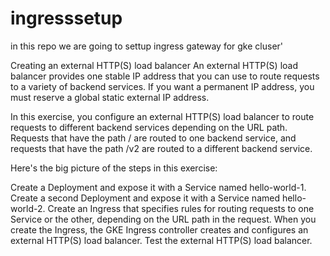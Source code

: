 # ingresssetup


in this repo we are going to settup ingress gateway for gke cluser'

Creating an external HTTP(S) load balancer
An external HTTP(S) load balancer provides one stable IP address that you can use to route requests to a variety of backend services. If you want a permanent IP address, you must reserve a global static external IP address.

In this exercise, you configure an external HTTP(S) load balancer to route requests to different backend services depending on the URL path. Requests that have the path / are routed to one backend service, and requests that have the path /v2 are routed to a different backend service.

Here's the big picture of the steps in this exercise:

Create a Deployment and expose it with a Service named hello-world-1.
Create a second Deployment and expose it with a Service named hello-world-2.
Create an Ingress that specifies rules for routing requests to one Service or the other, depending on the URL path in the request. When you create the Ingress, the GKE Ingress controller creates and configures an external HTTP(S) load balancer.
Test the external HTTP(S) load balancer.
